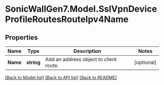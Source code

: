 # SonicWallGen7.Model.SslVpnDeviceProfileRoutesRouteIpv4Name

## Properties

Name | Type | Description | Notes
------------ | ------------- | ------------- | -------------
**Name** | **string** | Add an address object to client route. | [optional] 

[[Back to Model list]](../README.md#documentation-for-models) [[Back to API list]](../README.md#documentation-for-api-endpoints) [[Back to README]](../README.md)

